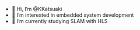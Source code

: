 - 👋 Hi, I’m @KKatsuaki
- 👀 I’m interested in embedded system development
- 🌱 I’m currently studying SLAM with HLS

<!---
KKatsuaki/KKatsuaki is a ✨ special ✨ repository because its `README.md` (this file) appears on your GitHub profile.
You can click the Preview link to take a look at your changes.
--->
